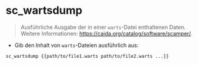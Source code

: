 # sc_wartsdump

> Ausführliche Ausgabe der in einer `warts`-Datei enthaltenen Daten.
> Weitere Informationen: <https://caida.org/catalog/software/scamper/>.

- Gib den Inhalt von `warts`-Dateien ausführlich aus:

`sc_wartsdump {{path/to/file1.warts path/to/file2.warts ...}}`
